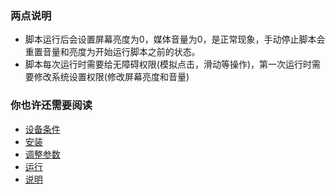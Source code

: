 ### 两点说明

- 脚本运行后会设置屏幕亮度为0，媒体音量为0，是正常现象，手动停止脚本会重置音量和亮度为开始运行脚本之前的状态。
- 脚本每次运行时需要给无障碍权限(模拟点击，滑动等操作)，第一次运行时需要修改系统设置权限(修改屏幕亮度和音量)



### 你也许还需要阅读

* <a href="requirement.md">设备条件</a>
* <a href="installation.md">安装</a>
* <a href="adjustment.md">调整参数</a>
* <a href="run.md">运行</a>
* <a href="description.md">说明</a>